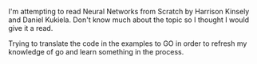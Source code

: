 I'm attempting to read Neural Networks from Scratch by Harrison Kinsely and Daniel Kukiela.
Don't know much about the topic so I thought I would give it a read.

Trying to translate the code in the examples to GO in order to refresh my knowledge of go and learn something in the process.

